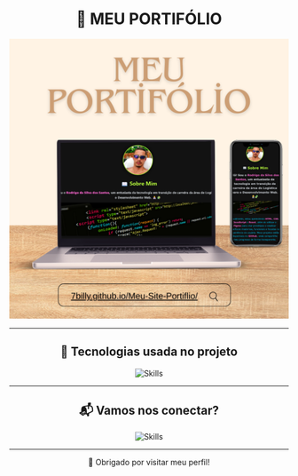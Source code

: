 <h1 align="center">🚀 MEU PORTIFÓLIO</h1>

<p align="center">
  <a href="https://7billy.github.io/Meu-Site-Portiflio/" target="_blank">
    <img src="assets/your-image.png" alt="Meu Portfólio" width="600"/>
  </a>
</p>



---

<h2 align="center"> 🔧 Tecnologias usada no projeto</h2>

<div align="center">
  <img src="https://skillicons.dev/icons?i=html,css,github" alt="Skills" />
</div>


---

<h2 align="center"> 📬 Vamos nos conectar?</h2>

<div align="center">
  <img src="https://skillicons.dev/icons?i=gmail,instagram,linkedin" alt="Skills" />
</div>

---

<p align="center">🧡 Obrigado por visitar meu perfil!</p>
